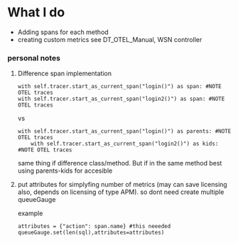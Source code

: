 # What I do
- Adding spans for each method 
- creating custom metrics see DT_OTEL_Manual, WSN controller




### personal notes

1. Difference span implementation
    ```
    with self.tracer.start_as_current_span("login()") as span: #NOTE OTEL traces
    with self.tracer.start_as_current_span("login2()") as span: #NOTE OTEL traces
    ```

    vs 

    ```
    with self.tracer.start_as_current_span("login()") as parents: #NOTE OTEL traces
        with self.tracer.start_as_current_span("login2()") as kids: #NOTE OTEL traces
    ```

    same thing if difference class/method. But if in the same method best using parents-kids for accesible 

2. put attributes for simplyfing number of metrics (may can save licensing also, depends on licensing of type APM). so dont need create multiple queueGauge 

    example
    ```
    attributes = {"action": span.name} #this neeeded
    queueGauge.set(len(sql),attributes=attributes)
    ```

